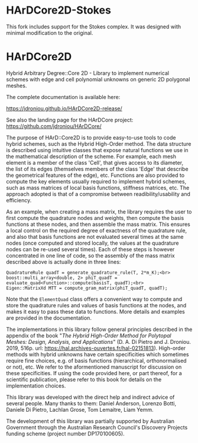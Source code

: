 # HArDCore2D-Stokes
This fork includes support for the Stokes complex. 
It was designed with minimal modification to the original.

# HArDCore2D
Hybrid Arbitrary Degree::Core 2D - Library to implement numerical schemes with edge and cell polynomial unknowns on generic 2D polygonal meshes.

The complete documentation is available here:

https://jdroniou.github.io/HArDCore2D-release/

See also the landing page for the HArDCore project: https://github.com/jdroniou/HArDCore/

The purpose of HArD::Core2D is to provide easy-to-use tools to code hybrid schemes, such as the Hybrid High-Order method. The data structure is described using intuitive classes that expose natural functions we use in the mathematical description of the scheme. For example, each mesh element is a member of the class 'Cell', that gives access to its diameter, the list of its edges (themselves members of the class 'Edge' that describe the geometrical features of the edge), etc. Functions are also provided to compute the key elements usually required to implement hybrid schemes, such as mass matrices of local basis functions, stiffness matrices, etc. The approach adopted is that of a compromise between readibility/usability and efficiency. 

As an example, when creating a mass matrix, the library requires the user to first compute the quadrature nodes and weights, then compute the basis functions at these nodes, and then assemble the mass matrix. This ensures a local control on the required degree of exactness of the quadrature rule, and also that basis functions are not evaluated several times at the same nodes (once computed and stored locally, the values at the quadrature nodes can be re-used several times). Each of these steps is however concentrated in one line of code, so the assembly of the mass matrix described above is actually done in three lines:

```
QuadratureRule quadT = generate_quadrature_rule(T, 2*m_K);<br>
boost::multi_array<double, 2> phiT_quadT = evaluate_quad<Function>::compute(basisT, quadT);<br>
Eigen::MatrixXd MTT = compute_gram_matrix(phiT_quadT, quadT);
```

Note that the `ElementQuad` class offers a convenient way to compute and store the quadrature rules and values of basis functions at the nodes, and makes it easy to pass these data to functions. More details and examples are provided in the documentation.

The implementations in this library follow general principles described in the appendix of the book "*The Hybrid High-Order Method for Polytopal Meshes: Design, Analysis, and Applications*" (D. A. Di Pietro and J. Droniou. 2019, 516p. url: https://hal.archives-ouvertes.fr/hal-02151813). High-order methods with hybrid unknowns have certain specificities which sometimes require fine choices, e.g. of basis functions (hierarchical, orthonormalised or not), etc. We refer to the aformentioned manuscript for discussion on these specificities. If using the code provided here, or part thereof, for a scientific publication, please refer to this book for details on the implementation choices.


This library was developed with the direct help and indirect advice of several people. Many thanks to them: Daniel Anderson, Lorenzo Botti, Daniele Di Pietro, Lachlan Grose, Tom Lemaitre, Liam Yemm.

The development of this library was partially supported by Australian Government through the Australian Research Council's Discovery Projects funding scheme (project number DP170100605).


